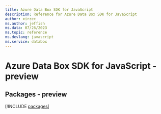 ```yaml
---
title: Azure Data Box SDK for JavaScript
description: Reference for Azure Data Box SDK for JavaScript
author: xirzec
ms.author: jeffish
ms.data: 07/26/2023
ms.topic: reference
ms.devlang: javascript
ms.service: databox
---
```

# Azure Data Box SDK for JavaScript - preview
## Packages - preview
[!INCLUDE [packages](data-box-index.md)]